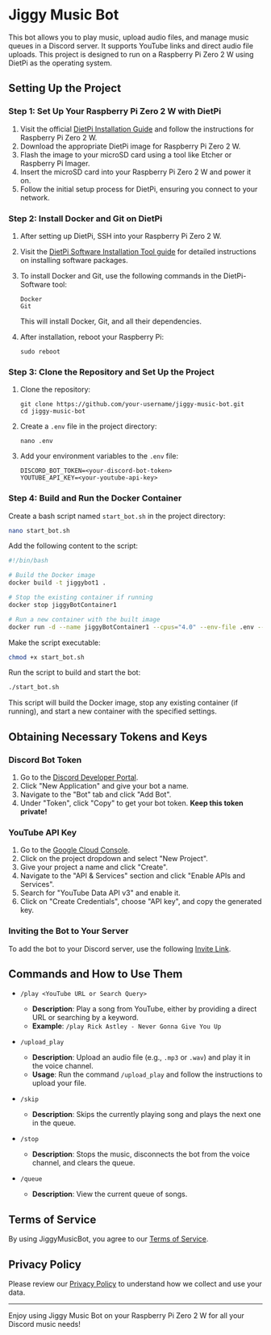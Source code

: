 # Jiggy Music Bot

This bot allows you to play music, upload audio files, and manage music queues in a Discord server. It supports YouTube links and direct audio file uploads. This project is designed to run on a Raspberry Pi Zero 2 W using DietPi as the operating system.

## Setting Up the Project

### Step 1: Set Up Your Raspberry Pi Zero 2 W with DietPi

1. Visit the official [DietPi Installation Guide](https://dietpi.com/docs/install/) and follow the instructions for Raspberry Pi Zero 2 W.
2. Download the appropriate DietPi image for Raspberry Pi Zero 2 W.
3. Flash the image to your microSD card using a tool like Etcher or Raspberry Pi Imager.
4. Insert the microSD card into your Raspberry Pi Zero 2 W and power it on.
5. Follow the initial setup process for DietPi, ensuring you connect to your network.

### Step 2: Install Docker and Git on DietPi

1. After setting up DietPi, SSH into your Raspberry Pi Zero 2 W.
2. Visit the [DietPi Software Installation Tool guide](https://dietpi.com/docs/dietpi_tools/software_installation/) for detailed instructions on installing software packages.
3. To install Docker and Git, use the following commands in the DietPi-Software tool:
   ```
   Docker
   Git
   ```
   This will install Docker, Git, and all their dependencies.

4. After installation, reboot your Raspberry Pi:
   ```
   sudo reboot
   ```

### Step 3: Clone the Repository and Set Up the Project

1. Clone the repository:
   ```
   git clone https://github.com/your-username/jiggy-music-bot.git
   cd jiggy-music-bot
   ```

2. Create a `.env` file in the project directory:
   ```
   nano .env
   ```

3. Add your environment variables to the `.env` file:
   ```
   DISCORD_BOT_TOKEN=<your-discord-bot-token>
   YOUTUBE_API_KEY=<your-youtube-api-key>
   ```

### Step 4: Build and Run the Docker Container

Create a bash script named `start_bot.sh` in the project directory:

```bash
nano start_bot.sh
```

Add the following content to the script:

```bash
#!/bin/bash

# Build the Docker image
docker build -t jiggybot1 .

# Stop the existing container if running
docker stop jiggyBotContainer1

# Run a new container with the built image
docker run -d --name jiggyBotContainer1 --cpus="4.0" --env-file .env --restart unless-stopped jiggybot1
```

Make the script executable:

```bash
chmod +x start_bot.sh
```

Run the script to build and start the bot:

```bash
./start_bot.sh
```

This script will build the Docker image, stop any existing container (if running), and start a new container with the specified settings.

## Obtaining Necessary Tokens and Keys

### Discord Bot Token

1. Go to the [Discord Developer Portal](https://discord.com/developers/applications).
2. Click "New Application" and give your bot a name.
3. Navigate to the "Bot" tab and click "Add Bot".
4. Under "Token", click "Copy" to get your bot token. **Keep this token private!**

### YouTube API Key

1. Go to the [Google Cloud Console](https://console.cloud.google.com/).
2. Click on the project dropdown and select "New Project".
3. Give your project a name and click "Create".
4. Navigate to the "API & Services" section and click "Enable APIs and Services".
5. Search for "YouTube Data API v3" and enable it.
6. Click on "Create Credentials", choose "API key", and copy the generated key.

### Inviting the Bot to Your Server

To add the bot to your Discord server, use the following [Invite Link](https://discord.com/oauth2/authorize?client_id=1284369572476223511&permissions=3221504&integration_type=0&scope=applications.commands+bot).

## Commands and How to Use Them

- `/play <YouTube URL or Search Query>`
  - **Description**: Play a song from YouTube, either by providing a direct URL or searching by a keyword.
  - **Example**: `/play Rick Astley - Never Gonna Give You Up`

- `/upload_play`
  - **Description**: Upload an audio file (e.g., `.mp3` or `.wav`) and play it in the voice channel.
  - **Usage**: Run the command `/upload_play` and follow the instructions to upload your file.

- `/skip`
  - **Description**: Skips the currently playing song and plays the next one in the queue.

- `/stop`
  - **Description**: Stops the music, disconnects the bot from the voice channel, and clears the queue.

- `/queue`
  - **Description**: View the current queue of songs.

## Terms of Service

By using JiggyMusicBot, you agree to our [Terms of Service](TERMS.md).

## Privacy Policy

Please review our [Privacy Policy](PRIVACY.md) to understand how we collect and use your data.

---
Enjoy using Jiggy Music Bot on your Raspberry Pi Zero 2 W for all your Discord music needs!
